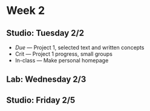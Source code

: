 # Week 2

## Studio: Tuesday 2/2

- _Due_ — Project 1, selected text and written concepts
- Crit — Project 1 progress, small groups
- In-class — Make personal homepage

## Lab: Wednesday 2/3

## Studio: Friday 2/5
